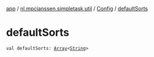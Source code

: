 [app](../../index.md) / [nl.mpcjanssen.simpletask.util](../index.md) / [Config](index.md) / [defaultSorts](.)

# defaultSorts

`val defaultSorts: `[`Array`](https://kotlinlang.org/api/latest/jvm/stdlib/kotlin/-array/index.html)`<`[`String`](https://kotlinlang.org/api/latest/jvm/stdlib/kotlin/-string/index.html)`>`